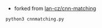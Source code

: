 * forked from [lan-cz/cnn-matching](https://github.com/lan-cz/cnn-matching)

```python
python3 cnnmatching.py
```
